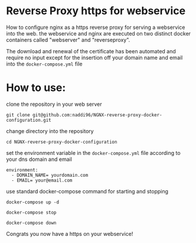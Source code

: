 # Reverse Proxy https for webservice

How to configure nginx as a https reverse proxy for serving a webservice into the web.
the webservice and nginx are executed on two distinct docker containers called "webserver" and "reverseproxy".

The download and renewal of the certificate has been automated and require no input except for the insertion off your domain name and email into the `docker-compose.yml` file


# How to use:

clone the repository in your web server

`git clone git@github.com:naddi96/NGNX-reverse-proxy-docker-configuration.git`


change directory into the repository

`cd NGNX-reverse-proxy-docker-configuration`

set the environment variable in the `docker-compose.yml` file according to your dns domain and email

    environment:
      - DOMAIN_NAME= yourdomain.com
      - EMAIL= your@email.com    


use standard docker-compose command for starting and stopping

`docker-compose up -d`

`docker-compose stop`

`docker-compose down`

Congrats you now have a https on your webservice!


